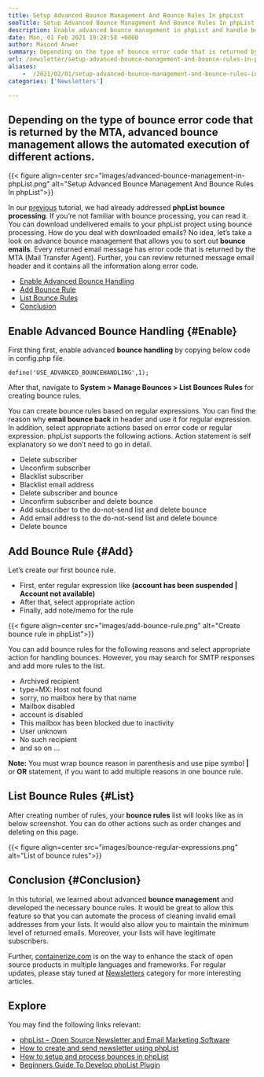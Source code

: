 ```yaml
---
title: Setup Advanced Bounce Management And Bounce Rules In phpList
seoTitle: Setup Advanced Bounce Management And Bounce Rules In phpList
description: Enable advanced bounce management in phpList and handle bounce emails. Create bounce rules and automate process to take various actions on returned messages.
date: Mon, 01 Feb 2021 19:28:58 +0000
author: Masood Anwer
summary: Depending on the type of bounce error code that is returned by the MTA, advanced bounce management allows the automated execution of different actions.
url: /newsletter/setup-advanced-bounce-management-and-bounce-rules-in-phplist/
aliases: 
    -  /2021/02/01/setup-advanced-bounce-management-and-bounce-rules-in-phplist/
categories: ['Newsletters']

---
```

## Depending on the type of bounce error code that is returned by the MTA, advanced bounce management allows the automated execution of different actions.

{{< figure align=center src="images/advanced-bounce-management-in-phpList.png" alt="Setup Advanced Bounce Management And Bounce Rules In phpList">}}  

In our [previous][1] tutorial, we had already addressed **phpList bounce processing**. If you’re not familiar with bounce processing, you can read it. You can download undelivered emails to your phpList project using bounce processing. How do you deal with downloaded emails? No idea, let’s take a look on advance bounce management that allows you to sort out **bounce emails**. Every returned email message has error code that is returned by the MTA (Mail Transfer Agent). Further, you can review returned message email header and it contains all the information along error code.

  * [Enable Advanced Bounce Handling][2]
  * [Add Bounce Rule][3]
  * [List Bounce Rules][4]
  * [Conclusion][5]

## Enable Advanced Bounce Handling {#Enable}

First thing first, enable advanced **bounce handling** by copying below code in config.php file.


```
define('USE_ADVANCED_BOUNCEHANDLING',1);
```


After that, navigate to **System > Manage Bounces > List Bounces Rules** for creating bounce rules.

You can create bounce rules based on regular expressions. You can find the reason why **email bounce back** in header and use it for regular expression. In addition, select appropriate actions based on error code or regular expression. phpList supports the following actions. Action statement is self explanatory so we don’t need to go in detail.

  * Delete subscriber
  * Unconfirm subscriber
  * Blacklist subscriber
  * Blacklist email address
  * Delete subscriber and bounce
  * Unconfirm subscriber and delete bounce
  * Add subscriber to the do-not-send list and delete bounce
  * Add email address to the do-not-send list and delete bounce
  * Delete bounce

## Add Bounce Rule {#Add}

Let’s create our first bounce rule. 

  * First, enter regular expression like **(account has been suspended | Account not available)** 
  * After that, select appropriate action
  * Finally, add note/memo for the rule

{{< figure align=center src="images/add-bounce-rule.png" alt="Create bounce rule in phpList">}}  

You can add bounce rules for the following reasons and select appropriate action for handling bounces. However, you may search for SMTP responses and add more rules to the list.

  * Archived recipient
  * type=MX: Host not found
  * sorry, no mailbox here by that name
  * Mailbox disabled
  * account is disabled
  * This mailbox has been blocked due to inactivity
  * User unknown
  * No such recipient
  * and so on …

**Note:** You must wrap bounce reason in parenthesis and use pipe symbol **|** or **OR** statement, if you want to add multiple reasons in one bounce rule.

## List Bounce Rules {#List}

After creating number of rules, your **bounce rules** list will looks like as in below screenshot. You can do other actions such as order changes and deleting on this page.

{{< figure align=center src="images/bounce-regular-expressions.png" alt="List of bounce rules">}}  



## Conclusion {#Conclusion}

In this tutorial, we learned about advanced **bounce management** and developed the necessary bounce rules. It would be great to allow this feature so that you can automate the process of cleaning invalid email addresses from your lists. It would also allow you to maintain the minimum level of returned emails. Moreover, your lists will have legitimate subscribers.

Further, [containerize.com][6] is on the way to enhance the stack of open source products in multiple languages and frameworks. For regular updates, please stay tuned at [Newsletters][7] category for more interesting articles.

## Explore

You may find the following links relevant:

  * [phpList – Open Source Newsletter and Email Marketing Software][8]
  * [How to create and send newsletter using phpList][9]
  * [How to setup and process bounces in phpList][1]
  * [Beginners Guide To Develop phpList Plugin][10]

 [1]: https://blog.containerize.com/2020/11/13/how-to-setup-and-process-bounces-in-phplist/
 [2]: #Enable
 [3]: #Add
 [4]: #List
 [5]: #Conclusion
 [6]: https://containerize.com
 [7]: https://blog.containerize.com/category/newsletter/
 [8]: https://products.containerize.com/newsletter/phplist
 [9]: https://blog.containerize.com/2020/10/29/how-to-create-and-send-newsletter-using-phplist/
 [10]: https://blog.containerize.com/2020/12/18/beginners-guide-to-develop-phplist-plugin/